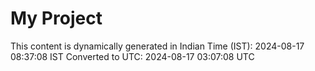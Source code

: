 # My Project

This content is dynamically generated in Indian Time (IST): 2024-08-17 08:37:08 IST
Converted to UTC: 2024-08-17 03:07:08 UTC
